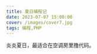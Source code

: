 ```yaml
---
title: 夏日编程记
date: 2023-07-07 15:00:00
cover: /images/cover7.jpg
tags: 编程,PHP
---
```

炎炎夏日，最适合在空调房里撸代码。